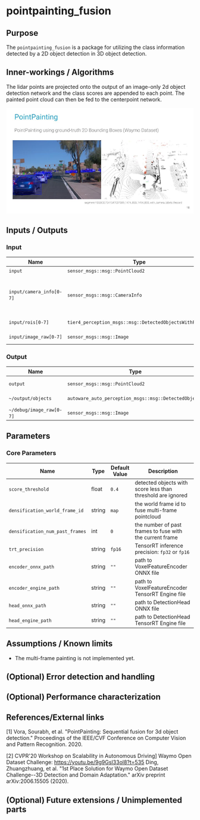 # pointpainting_fusion

## Purpose

The `pointpainting_fusion` is a package for utilizing the class information detected by a 2D object detection in 3D object detection.

## Inner-workings / Algorithms

The lidar points are projected onto the output of an image-only 2d object detection network and the class scores are appended to each point. The painted point cloud can then be fed to the centerpoint network.

![pointpainting_fusion_image](./images/pointpainting_fusion.jpg)

## Inputs / Outputs

### Input

| Name                     | Type                                                     | Description                                               |
| ------------------------ | -------------------------------------------------------- | --------------------------------------------------------- |
| `input`                  | `sensor_msgs::msg::PointCloud2`                          | pointcloud                                                |
| `input/camera_info[0-7]` | `sensor_msgs::msg::CameraInfo`                           | camera information to project 3d points onto image planes |
| `input/rois[0-7]`        | `tier4_perception_msgs::msg::DetectedObjectsWithFeature` | ROIs from each image                                      |
| `input/image_raw[0-7]`   | `sensor_msgs::msg::Image`                                | images for visualization                                  |

### Output

| Name                     | Type                                                  | Description              |
| ------------------------ | ----------------------------------------------------- | ------------------------ |
| `output`                 | `sensor_msgs::msg::PointCloud2`                       | painted pointcloud       |
| `~/output/objects`       | `autoware_auto_perception_msgs::msg::DetectedObjects` | detected objects         |
| `~/debug/image_raw[0-7]` | `sensor_msgs::msg::Image`                             | images for visualization |

## Parameters

### Core Parameters

| Name                            | Type   | Default Value | Description                                                 |
| ------------------------------- | ------ | ------------- | ----------------------------------------------------------- |
| `score_threshold`               | float  | `0.4`         | detected objects with score less than threshold are ignored |
| `densification_world_frame_id`  | string | `map`         | the world frame id to fuse multi-frame pointcloud           |
| `densification_num_past_frames` | int    | `0`           | the number of past frames to fuse with the current frame    |
| `trt_precision`                 | string | `fp16`        | TensorRT inference precision: `fp32` or `fp16`              |
| `encoder_onnx_path`             | string | `""`          | path to VoxelFeatureEncoder ONNX file                       |
| `encoder_engine_path`           | string | `""`          | path to VoxelFeatureEncoder TensorRT Engine file            |
| `head_onnx_path`                | string | `""`          | path to DetectionHead ONNX file                             |
| `head_engine_path`              | string | `""`          | path to DetectionHead TensorRT Engine file                  |

## Assumptions / Known limits

- The multi-frame painting is not implemented yet.

## (Optional) Error detection and handling

<!-- Write how to detect errors and how to recover from them.

Example:
  This package can handle up to 20 obstacles. If more obstacles found, this node will give up and raise diagnostic errors.
-->

## (Optional) Performance characterization

<!-- Write performance information like complexity. If it wouldn't be the bottleneck, not necessary.

Example:
  ### Complexity

  This algorithm is O(N).

  ### Processing time

  ...
-->

## References/External links

<!-- cspell: ignore Vora Sourabh -->

[1] Vora, Sourabh, et al. "PointPainting: Sequential fusion for 3d object detection." Proceedings of the IEEE/CVF Conference on Computer Vision and Pattern Recognition. 2020.

<!-- cspell: ignore Zhuangzhuang Sourabh -->

[2] CVPR'20 Workshop on Scalability in Autonomous Driving] Waymo Open Dataset Challenge: <https://youtu.be/9g9GsI33ol8?t=535>
Ding, Zhuangzhuang, et al. "1st Place Solution for Waymo Open Dataset Challenge--3D Detection and Domain Adaptation." arXiv preprint arXiv:2006.15505 (2020).

## (Optional) Future extensions / Unimplemented parts

<!-- Write future extensions of this package.

Example:
  Currently, this package can't handle the chattering obstacles well. We plan to add some probabilistic filters in the perception layer to improve it.
  Also, there are some parameters that should be global(e.g. vehicle size, max steering, etc.). These will be refactored and defined as global parameters so that we can share the same parameters between different nodes.
-->
